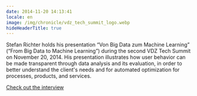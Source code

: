 ```yaml
---
date: 2014-11-20 14:13:41
locale: en
image: /img/chronicle/vdz_tech_summit_logo.webp
hideHeaderTitle: true
---
```


Stefan Richter holds his presentation “Von Big Data zum Machine Learning” (“From Big Data to Machine Learning”) during the second VDZ Tech Summit on November 20, 2014. His presentation illustrates how user behavior can be made transparent through data analysis and its evaluation, in order to better understand the client's needs and for automated optimization for processes, products, and services.

[Check out the interview](http://www.vdz-tech-summit.com/konferenz/archiv/2-vdz-tech-summit-2014/interviews-2014/)